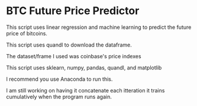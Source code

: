 # BTC Future Price Predictor
This script uses linear regression and machine learning to predict the future price of bitcoins.


This script uses quandl to download the dataframe.

The dataset/frame I used was coinbase's price indexes

This script uses sklearn, numpy, pandas, quandl, and matplotlib

I recommend you use Anaconda to run this. 

I am still working on having it concatenate each itteration it trains cumulatively when the program runs again.
